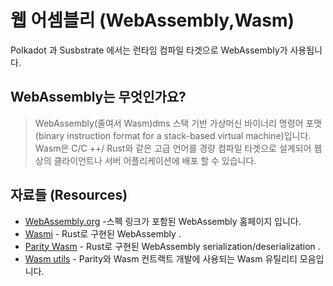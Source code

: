 # 웹 어셈블리 (WebAssembly,Wasm)
 
Polkadot 과 Susbstrate 에서는 런타임 컴파일 타겟으로 WebAssembly가 사용됩니다.

## WebAssembly는 무엇인가요?

> WebAssembly(줄여서 Wasm)dms 스택 기반 가상머신 바이너리 명령어 포맷(binary instruction format for a stack-based virtual machine)입니다. Wasm은 C/C ++/ Rust와 같은 고급 언어를 경량 컴파일 타겟으로 설계되어 웹 상의 클라이언트나 서버 어플리케이션에 배포 할 수 있습니다.

## 자료들 (Resources)

- [WebAssembly.org](https://webassembly.org/) -스펙 링크가 포함된 WebAssembly 홈페이지 입니다.
- [Wasmi](https://github.com/paritytech/Wasmi) -  Rust로 구현된 WebAssembly .
- [Parity Wasm](https://github.com/paritytech/parity-Wasm) - Rust로 구현된 WebAssembly serialization/deserialization .
- [Wasm utils](https://github.com/paritytech/Wasm-utils) - Parity와 Wasm 컨트랙트 개발에 사용되는 Wasm 유틸리티 모음입니다.
